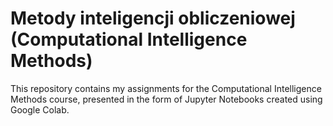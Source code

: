 # Metody inteligencji obliczeniowej (Computational Intelligence Methods)
This repository contains my assignments for the Computational Intelligence Methods course, presented in the form of Jupyter Notebooks created using Google Colab.
